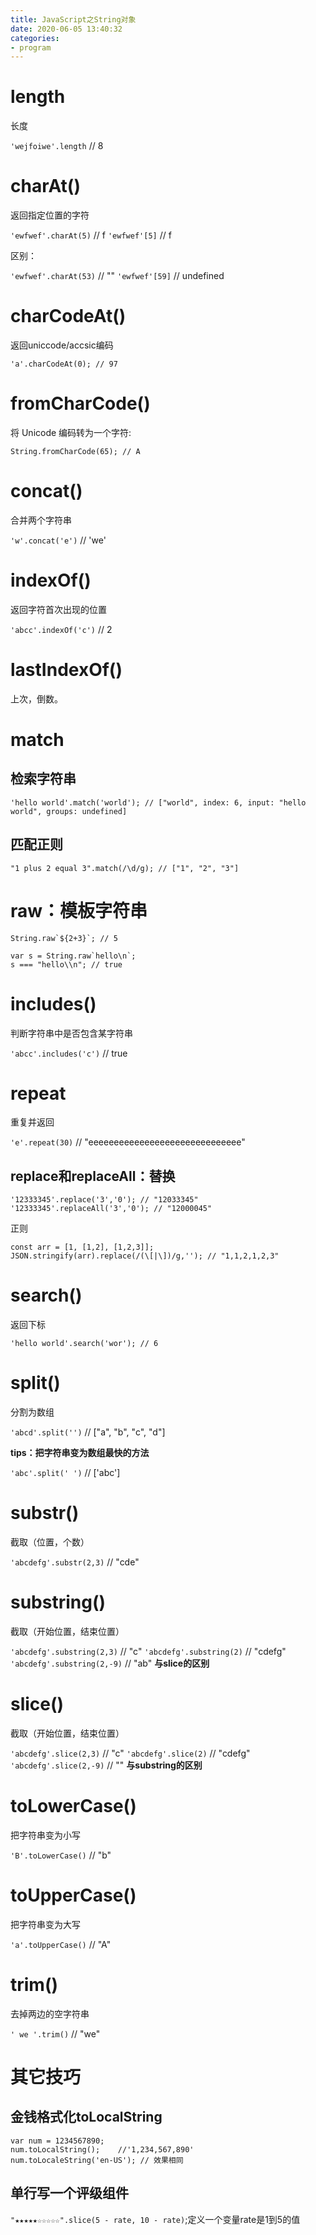 ```yaml
---
title: JavaScript之String对象
date: 2020-06-05 13:40:32
categories: 
- program
---
```


# length

长度

`'wejfoiwe'.length` // 8

# charAt()

返回指定位置的字符

`'ewfwef'.charAt(5)` // f
`'ewfwef'[5]` // f

区别：

`'ewfwef'.charAt(53)` // ""
`'ewfwef'[59]` // undefined

# charCodeAt()

返回uniccode/accsic编码

```
'a'.charCodeAt(0); // 97
```

# fromCharCode()

将 Unicode 编码转为一个字符:

```
String.fromCharCode(65); // A
```

# concat()

合并两个字符串

`'w'.concat('e')` // 'we'

# indexOf()

返回字符首次出现的位置

`'abcc'.indexOf('c')` // 2

# lastIndexOf()

上次，倒数。

# match

## 检索字符串

```
'hello world'.match('world'); // ["world", index: 6, input: "hello world", groups: undefined]
```

## 匹配正则

```
"1 plus 2 equal 3".match(/\d/g); // ["1", "2", "3"]
```

# raw：模板字符串

```
String.raw`${2+3}`; // 5

var s = String.raw`hello\n`;
s === "hello\\n"; // true
```

# includes()

判断字符串中是否包含某字符串

`'abcc'.includes('c')` // true
# repeat

重复并返回

`'e'.repeat(30)` // "eeeeeeeeeeeeeeeeeeeeeeeeeeeeee"

## replace和replaceAll：替换

```
'12333345'.replace('3','0'); // "12033345"
'12333345'.replaceAll('3','0'); // "12000045"
```

正则

```
const arr = [1, [1,2], [1,2,3]];
JSON.stringify(arr).replace(/(\[|\])/g,''); // "1,1,2,1,2,3"
```

# search()

返回下标

```
'hello world'.search('wor'); // 6
```

# split()

分割为数组

`'abcd'.split('')` // ["a", "b", "c", "d"]

**tips：把字符串变为数组最快的方法**

`'abc'.split(' ')` // ['abc']

# substr()

截取（位置，个数）

`'abcdefg'.substr(2,3)` // "cde"

# substring()

截取（开始位置，结束位置）

`'abcdefg'.substring(2,3)` // "c"
`'abcdefg'.substring(2)` // "cdefg"
`'abcdefg'.substring(2,-9)` // "ab" **与slice的区别**

# slice()

截取（开始位置，结束位置）

`'abcdefg'.slice(2,3)` // "c"
`'abcdefg'.slice(2)` // "cdefg"
`'abcdefg'.slice(2,-9)` // "" **与substring的区别**

# toLowerCase()

把字符串变为小写

`'B'.toLowerCase()` // "b"

# toUpperCase()

把字符串变为大写

`'a'.toUpperCase()` // "A"

# trim()

去掉两边的空字符串

`' we '.trim()` // "we"

# 其它技巧


## 金钱格式化toLocalString

```
var num = 1234567890;
num.toLocalString();    //'1,234,567,890'
num.toLocaleString('en-US'); // 效果相同
```

## 单行写一个评级组件

`"★★★★★☆☆☆☆☆".slice(5 - rate, 10 - rate)`;定义一个变量rate是1到5的值
